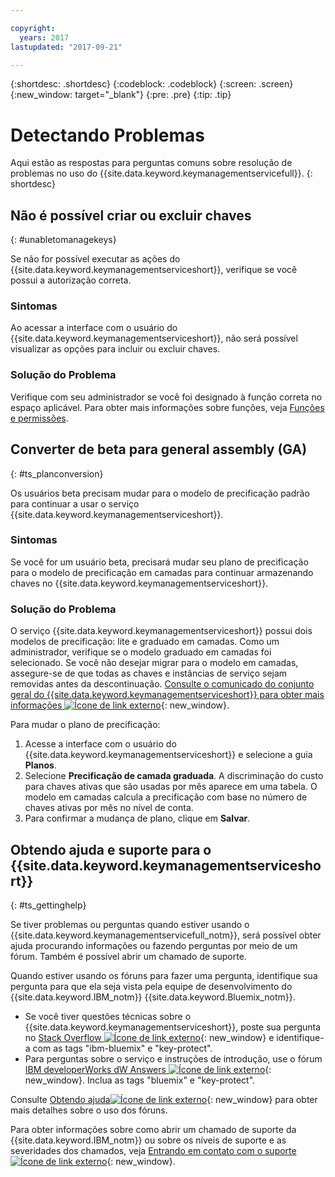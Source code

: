 ```yaml
---

copyright:
  years: 2017
lastupdated: "2017-09-21"

---
```


{:shortdesc: .shortdesc}
{:codeblock: .codeblock}
{:screen: .screen}
{:new_window: target="_blank"}
{:pre: .pre}
{:tip: .tip}

# Detectando Problemas

Aqui estão as respostas para perguntas comuns sobre resolução de problemas no uso do {{site.data.keyword.keymanagementservicefull}}.
{: shortdesc}

## Não é possível criar ou excluir chaves
{: #unabletomanagekeys}

Se não for possível executar as ações do {{site.data.keyword.keymanagementserviceshort}}, verifique se você possui a autorização correta.

### Sintomas

Ao acessar a interface com o usuário do {{site.data.keyword.keymanagementserviceshort}}, não será possível visualizar as opções para incluir ou excluir chaves.

### Solução do Problema

Verifique com seu administrador se você foi designado à função correta no espaço aplicável. Para obter mais informações sobre funções, veja [Funções e permissões](/docs/services/keymgmt/keyprotect_manage_access.html#roles).

## Converter de beta para general assembly (GA)
{: #ts_planconversion}

Os usuários beta precisam mudar para o modelo de precificação padrão para continuar a usar o serviço {{site.data.keyword.keymanagementserviceshort}}.

### Sintomas

Se você for um usuário beta, precisará mudar seu plano de precificação para o modelo de precificação em camadas para continuar armazenando chaves no {{site.data.keyword.keymanagementserviceshort}}.

### Solução do Problema

O serviço {{site.data.keyword.keymanagementserviceshort}} possui dois modelos de precificação: lite e graduado em camadas. Como um administrador, verifique se o modelo graduado em camadas foi selecionado. Se você não desejar migrar para o modelo em camadas, assegure-se de que todas as chaves e instâncias de serviço sejam removidas antes da descontinuação. [Consulte o comunicado do conjunto geral do {{site.data.keyword.keymanagementserviceshort}} para obter mais informações ![Ícone de link externo](../../icons/launch-glyph.svg "Ícone de link externo")]("https://www.ibm.com/blogs/bluemix/2016/12/dallas-key-protect-ga/" "https://www.ibm.com/blogs/bluemix/2016/12/dallas-key-protect-ga/"){: new_window}.

Para mudar o plano de precificação:

1. Acesse a interface com o usuário do {{site.data.keyword.keymanagementserviceshort}} e selecione a guia **Planos**.
2. Selecione **Precificação de camada graduada**.
    A discriminação do custo para chaves ativas que são usadas por mês aparece em uma tabela. O modelo em camadas calcula a precificação com base no número de chaves ativas por mês no nível de conta.
3. Para confirmar a mudança de plano, clique em **Salvar**.

## Obtendo ajuda e suporte para o {{site.data.keyword.keymanagementserviceshort}}
{: #ts_gettinghelp}

Se tiver problemas ou perguntas quando estiver usando o {{site.data.keyword.keymanagementservicefull_notm}}, será possível obter ajuda procurando informações ou fazendo perguntas por meio de um fórum. Também é possível abrir um chamado de suporte.

Quando estiver usando os fóruns para fazer uma pergunta, identifique sua pergunta para que ela seja vista pela equipe de desenvolvimento do {{site.data.keyword.IBM_notm}} {{site.data.keyword.Bluemix_notm}}.

- Se você tiver questões técnicas sobre o {{site.data.keyword.keymanagementserviceshort}}, poste sua pergunta no [Stack Overflow ![Ícone de link externo](../../icons/launch-glyph.svg "Ícone de link externo")](http://stackoverflow.com/search?q=key-protect+ibm-bluemix){: new_window} e identifique-a com as tags "ibm-bluemix" e "key-protect".
- Para perguntas sobre o serviço e instruções de introdução, use o fórum [IBM developerWorks dW Answers ![Ícone de link externo](../../icons/launch-glyph.svg "Ícone de link externo")](https://developer.ibm.com/answers/topics/key-protect/?smartspace=bluemix){: new_window}. Inclua as tags "bluemix"
e "key-protect".

Consulte [Obtendo ajuda![Ícone de link externo](../../icons/launch-glyph.svg "Ícone de link externo")](https://console.bluemix.net/docs/support/index.html#getting-help){: new_window} para obter mais detalhes sobre o uso dos fóruns.

Para obter informações sobre como abrir um chamado de suporte da {{site.data.keyword.IBM_notm}} ou sobre os níveis de suporte e as severidades dos chamados, veja [Entrando em contato com o suporte ![Ícone de link externo](../../icons/launch-glyph.svg "Ícone de link externo")](https://console.bluemix.net/docs/support/index.html#contacting-support){: new_window}.
